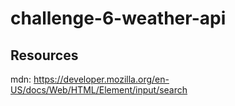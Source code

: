 # challenge-6-weather-api

## Resources
mdn: https://developer.mozilla.org/en-US/docs/Web/HTML/Element/input/search